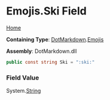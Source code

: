 # Emojis\.Ski Field

[Home](../../../README.md)

**Containing Type**: [DotMarkdown](../../README.md)\.[Emojis](../README.md)

**Assembly**: DotMarkdown\.dll

```csharp
public const string Ski = ":ski:"
```

### Field Value

System\.[String](https://docs.microsoft.com/en-us/dotnet/api/system.string)